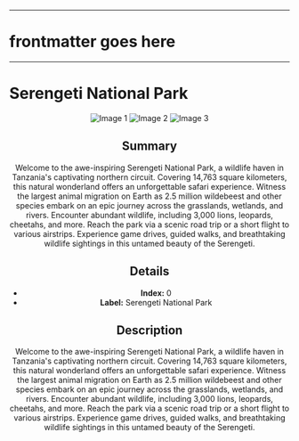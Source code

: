 
---
# frontmatter goes here
---

<script lang="ts">
	import Footer from '$lib/components/organisms/Footer.svelte';
	import Header from '$lib/components/organisms/Header.svelte';
</script>



# Serengeti National Park
<Header />

![Image 1](/images/serengeti/1.jpeg)
![Image 2](/images/serengeti/2.jpeg)
![Image 3](/images/serengeti/3.jpeg)

## Summary

Welcome to the awe-inspiring Serengeti National Park, a wildlife haven in Tanzania's captivating northern circuit. Covering 14,763 square kilometers, this natural wonderland offers an unforgettable safari experience. Witness the largest animal migration on Earth as 2.5 million wildebeest and other species embark on an epic journey across the grasslands, wetlands, and rivers. Encounter abundant wildlife, including 3,000 lions, leopards, cheetahs, and more. Reach the park via a scenic road trip or a short flight to various airstrips. Experience game drives, guided walks, and breathtaking wildlife sightings in this untamed beauty of the Serengeti.

## Details

- **Index:** 0
- **Label:** Serengeti National Park

## Description

Welcome to the awe-inspiring Serengeti National Park, a wildlife haven in Tanzania's captivating northern circuit. Covering 14,763 square kilometers, this natural wonderland offers an unforgettable safari experience. Witness the largest animal migration on Earth as 2.5 million wildebeest and other species embark on an epic journey across the grasslands, wetlands, and rivers. Encounter abundant wildlife, including 3,000 lions, leopards, cheetahs, and more. Reach the park via a scenic road trip or a short flight to various airstrips. Experience game drives, guided walks, and breathtaking wildlife sightings in this untamed beauty of the Serengeti.

<Footer/>